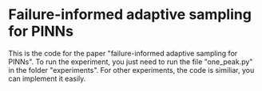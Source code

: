 # Failure-informed adaptive sampling for PINNs
This is the code for the paper "failure-informed adaptive sampling for PINNs". To run the experiment, you just need to run the file "one_peak.py" 
in the folder "experiments". For other experiments, the code is similiar, you can implement it easily. 
